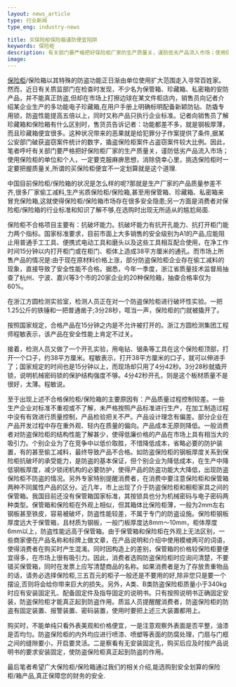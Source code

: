 ```yaml
---
layout: news_article
type: 行业新闻
type_eng: industry-news

title: 买保险柜保险箱谨防便宜陷阱
keywords: 保险柜
description: 有关部门要严格把好保险柜厂家的生产质量关，谨防低劣产品流入市场；使用保险柜的单位和个人，一定要克服麻痹思想，挑选保险柜时一定要把握质量关。
image: 
---
```

[保险柜](http://www.qnnsafe.com/)/保险箱以其特殊的防盗功能正日渐由单位使用扩大范围走入寻常百姓家。然而，近日有关质监部门在检查时发现，不少名为保管箱、珍藏箱、私密箱的安防产品，并不能真正防盗,但却在市场上打擦边球在某文件柜店内，销售员向记者介绍某企业生产的多功能电子珍藏箱,在用户手册上明确标明配备新颖防钻、防撬专用锁，防盗性能提高五倍以上，同时又称产品只执行企业标准。记者向销售员了解珍藏箱和保险箱有什么区别时，售货员告诉记者：功能都差不多，就是钢板厚薄，而且珍藏箱便宜很多。这种状况带来的恶果就是给犯罪分子作案提供了条件,据某公安部门破获盗窃案件统计的数字，撬盗保险柜案件占盗窃案件较大比例。因此，笔者呼吁有关部门要严格把好保险柜厂家的生产质量关，谨防低劣产品流入市场；使用保险柜的单位和个人，一定要克服麻痹思想，消除侥幸心里，挑选保险柜时一定要把握质量关,所谓的买保险柜便宜不一定划算就是这个道理.

中国目前保险柜/保险箱的状况是怎么样的呢?那就是生产厂家的产品质量参差不齐,很多厂家偷工减料,生产劣质保险柜/保险箱,甚至用保管箱、珍藏箱、私密箱来冒充保险箱,这就使得保险柜/保险箱市场存在很多安全隐患;另一方面是消费者对保险柜/保险箱的行业标准和知识了解不够,在选购时出现无所适从的尴尬局面.

保险柜不合格项目主要有：抗破坏能力。抗破坏能力有抗开孔能力、抗打开柜门能力两个指标。国家标准要求，目前市面上大多销售的安全级别为A1的产品,应能阻止用普通手工工具、便携式电动工具和磨头以及这些工具相互配合使用，在净工作时间15分钟以内打开柜门或在柜门、柜体上造成38平方厘米的通孔。而市场上所售产品的情况是:由于现在原材料价格上涨，部分防盗保险柜企业存在偷工减料的现象，直接导致了安全性能不合格。据悉，今年一季度，浙江省质量技术监督局抽查了杭州、宁波、嘉兴等3个市的20家企业的20种保险箱，抽查合格率仅为60%。

在浙江方圆检测实验室，检测人员正在对一个防盗保险柜进行破坏性实验。一把1.25公斤的铁锤和一把普通凿子;3分28秒，哐当一声，保险柜的门就被撬开了。

按照国家规定，合格产品在15分钟之内是不允许被打开的。浙江方圆检测集团工程师程敏表示，该产品在安全性能上肯定不过关。

接着，检测人员又做了一个开孔实验，用电钻、锯条等工具在这个保险柜顶部，打开一个口子，约38平方厘米。程敏表示，打开38平方厘米的口子，就可以伸进手了；国家规定的时间也是15分钟以上，而现场却只用了4分42秒。3分28秒就撬开锁，说明机械密码锁的保护结构强度不够。4分42秒开孔，则是这个板材质量不是很好，太薄。程敏说。

至于出现上述不合格保险柜/保险箱的主要原因有：产品质量过程控制较差。一些生产企业对标准不重视或不了解，未严格按照产品标准进行生产，在加工制造过程中没有有效进行质量控制，产品检验把关不严。产品设计理念有偏差。部分企业在产品开发过程中存在重外观、轻内在质量的偏向。产品成本无原则降低。一般消费者对防盗保险柜的结构性能了解甚少，使得低廉价格的产品在市场上具有相当大的吸引力。个别企业为了在竞争中以低价取胜，不惜降低成本，省略必要的防护装置，有的甚至偷工减料，最终导致产品不合格。如防盗保险柜的钢板厚度关系到保险柜抗破坏的承受能力，是防盗的基本保证，但个别企业为降低成本，在生产中降低钢板厚度，减少锁闭机构的必要防护，使得产品的防盗功能大大降低，出现防盗保险柜不防盗的情况。另外专家特别提醒消费者，在消费中要注意保险柜和保管箱两种不同属性产品的区分。近几年，市上出现了介于防盗保险柜和橱柜家具之间的保管箱。我国目前还没有保管箱国家标准，其按锁具也分为机械密码与电子密码两种类型。保管箱和保险柜在外观上相似，但其箱体比保险柜薄，一般为2mm左右钢板甚至铁皮，容易被破坏，防盗性能较差，不属于专门的防盗设施。保险柜钢板厚度远大于保管箱，且材质为钢板，一般门板厚度达8mm～10mm，柜体厚度6mm以上，防盗性能远高于保管箱。由于保管箱和保险柜在外观上无法区别，一些商家便在产品名称和标牌上做文章，在产品说明和介绍中使用模棱两可的词语，使得消费者在购买时产生混淆。同时因构造上的差别，保管箱的价格较保险柜要便宜得多，在市场上很有吸引力。因此，消费者选购防盗保险柜时应询问清楚，不要错买保管箱，同时在发票上应写清楚商品的名称。如果消费者是为了存放贵重物品的话，请务必选择保险柜,三五百元的柜子一般还是不要用的好,除非您只是要一个摆设,否则将会给你带来巨大的损失。另外，A类、B类防盗保险柜质量小于340kg时应有安装固定孔、配备固定件及指导固定的说明书。只有按照说明书正确固定安装，防盗保险柜才能真正起到防盗作用。质监人员提醒醒消费者，防盗保险柜的防盗有固定装置、报警装置、密码装置，使用时要把上述三大装置都用上。

购买时，不能单纯只看外表美观和价格便宜，一是注意观察外表面是否平整，油漆是否均匀。防盗保险柜的内外均应进行喷漆、喷塑等表面的防腐处理，门扇与门框之间的缝隙要小，开启要灵活。二是察看有无安装固定孔，购买后应及时按产品说明书的要求安装固定，使防盗保险柜真正起到防盗的作用。

最后笔者希望广大保险柜/保险箱通过我们的相关介绍,能选购到安全划算的保险柜/箱产品,真正保障您的财务的安全.
